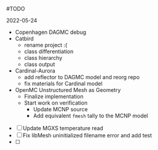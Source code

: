 #TODO

2022-05-24

  - Copenhagen DAGMC debug
  - Catbird
	  - rename project :(
	  - class differentiation
	  - class hierarchy
	  - class output
  - Cardinal-Aurora
	  - add reflector to DAGMC model and reorg repo
	  - fix materials for Cardinal model
  - OpenMC Unstructured Mesh as Geometry
	  - Finalize implementation
	  - Start work on verification
		  - Update MCNP source
		  - Add equivalent `fmesh` tally to the MCNP model
  - [ ] Update MGXS temperature read
  - [ ] Fix libMesh uninitialized filename error and add test
  - [ ] 